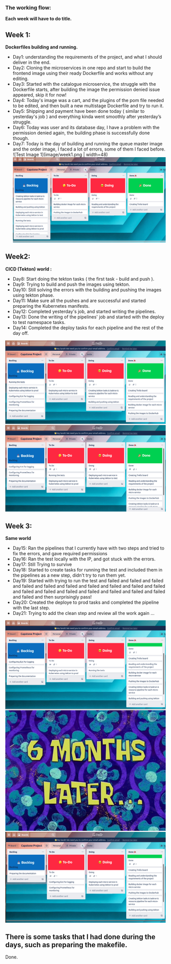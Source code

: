 ### The working flow:

**Each week will have to do title.**

## Week 1:   

**Dockerfiles building and running.**

- Day1: understanding the requirements of the project, and what I should deliver in the end.
- Day2: Cloning the microservices in one repo and start to build the frontend image using their ready Dockerfile and works without any editing. 
- Day3: Started with the catalogue microservice, the struggle with the Dockerfile starts, after building the image the permission denied issue appeared, skip it for now!
- Day4: Today's image was a cart, and the plugins of the pom file needed to be edited, and then built a new multistage Dockerfile and try to run it.
- Day5: Shipping and payment have been done today ( similar to yesterday's job ) and everything kinda went smoothly after yesterday’s struggle.
- Day6: Today was user and its database day, I have a problem with the permission denied again, the building phase is successfully done though.
- Day7: Today is the day of building and running the queue master image and the order image, I faced a lot of errors, some of them I faced before. 
![Test Image 1](image/week1.png | width=48)
![Test Image 2](image/week1-2.png)

## Week2:  

**CICD (Tekton) world :**

- Day8: Start doing the tekton tasks ( the first task - build and push ). 
- Day9: Trying to build and push the images using tekton. 
- Day10: Still solving the errors with the building and pushing the images using tekton phase. 
- Day11: Make sure all the pushes and are successful and started preparing the Kubernetes manifests.
- Day12: Completed yesterday's job, and started writing the pipelines.
- Day13: Done the writing of the pipelines' job and started with the deploy to test namespace tasks. 
- Day14: Completed the deploy tasks for each pipeline and the rest of the day off. 

![Test Image 3](image/week2.png)
![Test Image 4](image/week-2-2.png)

## Week 3:

**Same world**

- Day15: Ran the pipelines that I currently have with two steps and tried to fix the errors, and gave required permissions 
- Day16: Ran the test locally with the IP, and got stuck with the errors. 
- Day17: Still Trying to survive 
- Day18: Started to create tasks for running the test and included them in the pipelines as a new step, didn't try to run them yet. 
- Day19:  Started with trying to run the test and failed and failed and failed and failed and failed and failed and failed and failed and failed and failed and failed and failed and failed and failed and failed and failed and failed and failed and then surprisingly pass!
- Day20: Created the deploye to prod tasks and completed the pipeline with the last step. 
- Day21: Trying to add the clean step and review all the work again ... 

![Test Image 5](image/week3-1.png)
![Test Image 6](image/later.jpg)
![Test Image 7](image/week3-2.png)

## There is some tasks that I had done during the days, such as preparing the makefile. 

Done. 
